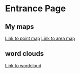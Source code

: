 # Entrance Page

## My maps
[Link to point map](https://scotwheeler.github.io/PRtourism/scot_tourism_map.html)
[Link to area map](https://scotwheeler.github.io/PRtourism/scot_tourism_area_map.html)

## word clouds
[Link to wordcloud](https://scotwheeler.github.io/PRtourism/parkrun_wordcloud.png)
